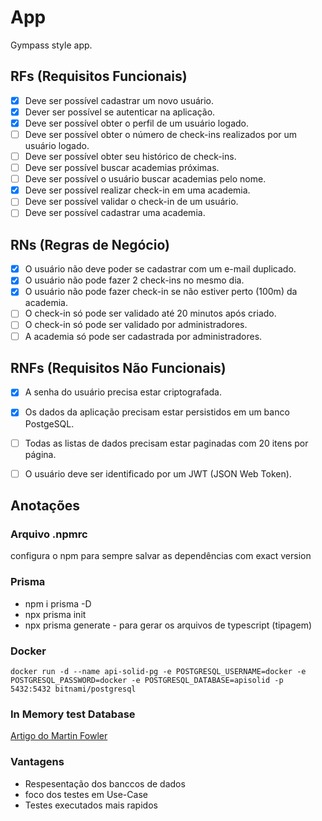 # App

Gympass style app.

## RFs (Requisitos Funcionais)

- [x] Deve ser possível cadastrar um novo usuário.
- [x] Dever ser possível se autenticar na aplicação.
- [x] Deve ser possível obter o perfil de um usuário logado.
- [ ] Deve ser possível obter o número de check-ins realizados por um usuário logado.
- [ ] Deve ser possível obter seu histórico de check-ins.
- [ ] Deve ser possível buscar academias próximas.
- [ ] Deve ser possível o usuário buscar academias pelo nome.
- [x] Deve ser possível realizar check-in em uma academia.
- [ ] Deve ser possível validar o check-in de um usuário.
- [ ] Deve ser possível cadastrar uma academia.

## RNs (Regras de Negócio)
- [x] O usuário não deve poder se cadastrar com um e-mail duplicado.
- [x] O usuário não pode fazer 2 check-ins no mesmo dia.
- [x] O usuário não pode fazer check-in se não estiver perto (100m) da academia.
- [ ] O check-in só pode ser validado até 20 minutos após criado.
- [ ] O check-in só pode ser validado por administradores.
- [ ] A academia só pode ser cadastrada por administradores.

## RNFs (Requisitos Não Funcionais)
- [x] A senha do usuário precisa estar criptografada.
- [x] Os dados da aplicação precisam estar persistidos em um banco PostgeSQL.
- [ ] Todas as listas de dados precisam estar paginadas com 20 itens por página.
- [ ] O usuário deve ser identificado por um JWT (JSON Web Token).



## Anotações

### Arquivo .npmrc
configura o npm para sempre salvar as dependências com exact version


### Prisma
- npm i prisma -D
- npx prisma init
- npx prisma generate - para gerar os arquivos de typescript (tipagem)


### Docker

```
docker run -d --name api-solid-pg -e POSTGRESQL_USERNAME=docker -e POSTGRESQL_PASSWORD=docker -e POSTGRESQL_DATABASE=apisolid -p 5432:5432 bitnami/postgresql
```



### In Memory test Database

[Artigo do Martin Fowler](https://martinfowler.com/bliki/InMemoryTestDatabase.html)

### Vantagens
- Respesentação dos banccos de dados
- foco dos testes em Use-Case
- Testes executados mais rapidos